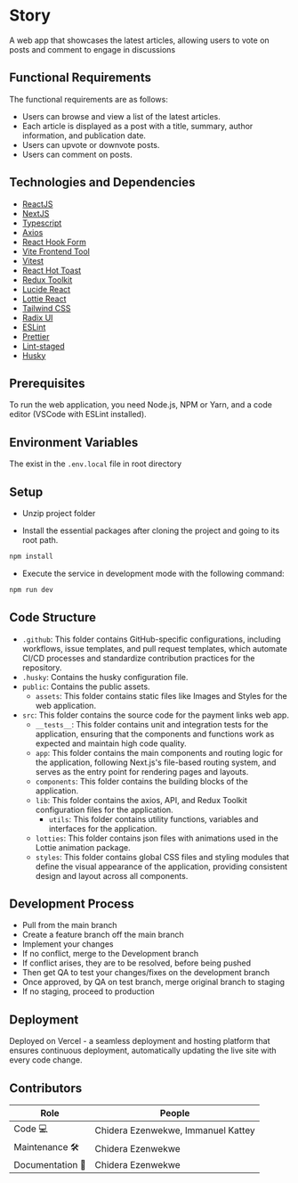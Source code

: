 # Story

A web app that showcases the latest articles, allowing users to vote on posts and comment to engage in discussions

## Functional Requirements

The functional requirements are as follows:

- Users can browse and view a list of the latest articles.
- Each article is displayed as a post with a title, summary, author information, and publication date.
- Users can upvote or downvote posts.
- Users can comment on posts.

## Technologies and Dependencies

- [ReactJS](https://reactjs.org/ 'ReactJS')
- [NextJS](https://nextjs.org/ 'NextJS')
- [Typescript](https://www.typescriptlang.org/ 'Typescript')
- [Axios](https://www.npmjs.com/package/axios 'Axios')
- [React Hook Form](https://react-hook-form.com/ 'React Hook Form')
- [Vite Frontend Tool](https://vitejs.dev/ 'Vite Frontend Tool')
- [Vitest](https://vitest.dev/ 'Vitest')
- [React Hot Toast](https://react-hot-toast.com/ 'React Hot Toast')
- [Redux Toolkit](https://redux-toolkit.js.org/ 'Redux Toolkit')
- [Lucide React](https://lucide.dev/guide/packages/lucide-react 'Lucide React')
- [Lottie React](https://lottiereact.com/ 'Lottie React')
- [Tailwind CSS](https://tailwindcss.com/ 'Tailwind CSS')
- [Radix UI](https://www.radix-ui.com/ 'Radix UI')
- [ESLint](https://eslint.org/ 'ESLint')
- [Prettier](https://prettier.io/ 'Prettier')
- [Lint-staged](https://www.npmjs.com/package/lint-staged 'Lint-staged')
- [Husky](https://www.npmjs.com/package/husky 'Husky')

## Prerequisites

To run the web application, you need Node.js, NPM or Yarn, and a code editor (VSCode with ESLint installed).

## Environment Variables

The exist in the `.env.local` file in root directory

## Setup

- Unzip project folder

- Install the essential packages after cloning the project and going to its root path.

```bash
npm install
```

- Execute the service in development mode with the following command:

```bash
npm run dev
```

## Code Structure

- `.github`: This folder contains GitHub-specific configurations, including workflows, issue templates, and pull request templates, which automate CI/CD processes and standardize contribution practices for the repository.
- `.husky`: Contains the husky configuration file.
- `public`: Contains the public assets.
  - `assets`: This folder contains static files like Images and Styles for the web application.
- `src`: This folder contains the source code for the payment links web app.
  - `__tests__`: This folder contains unit and integration tests for the application, ensuring that the components and functions work as expected and maintain high code quality.
  - `app`: This folder contains the main components and routing logic for the application, following Next.js's file-based routing system, and serves as the entry point for rendering pages and layouts.
  - `components`: This folder contains the building blocks of the application.
  - `lib`: This folder contains the axios, API, and Redux Toolkit configuration files for the application.
    - `utils`: This folder contains utility functions, variables and interfaces for the application.
  - `lotties`: This folder contains json files with animations used in the Lottie animation package.
  - `styles`: This folder contains global CSS files and styling modules that define the visual appearance of the application, providing consistent design and layout across all components.

## Development Process

- Pull from the main branch
- Create a feature branch off the main branch
- Implement your changes
- If no conflict, merge to the Development branch
- If conflict arises, they are to be resolved, before being pushed
- Then get QA to test your changes/fixes on the development branch
- Once approved, by QA on test branch, merge original branch to staging
- If no staging, proceed to production

## Deployment

Deployed on Vercel - a seamless deployment and hosting platform that ensures continuous deployment, automatically updating the live site with every code change.

## Contributors

| Role             | People                             |
| ---------------- | ---------------------------------- |
| Code 💻          | Chidera Ezenwekwe, Immanuel Kattey |
| Maintenance 🛠   | Chidera Ezenwekwe                  |
| Documentation 📖 | Chidera Ezenwekwe                  |
